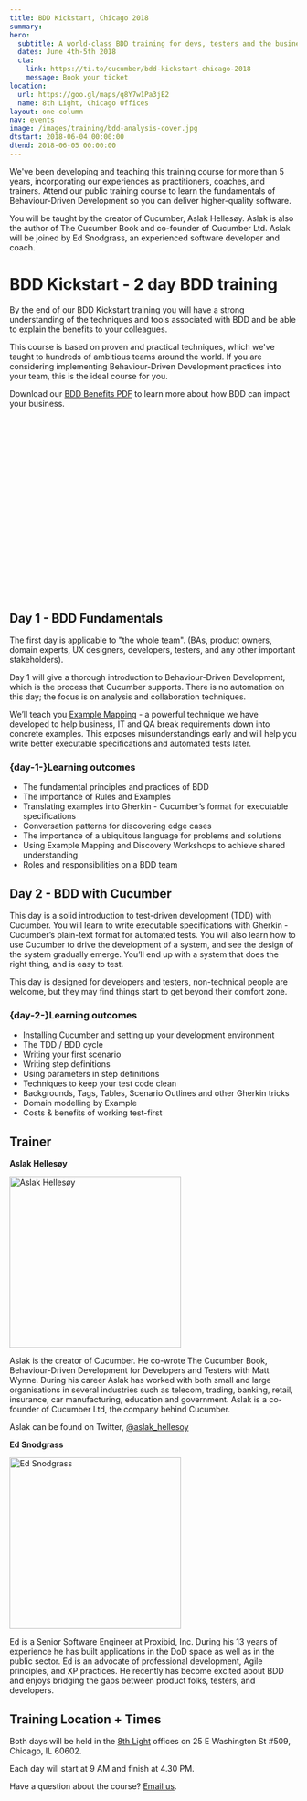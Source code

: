 ```yaml
---
title: BDD Kickstart, Chicago 2018
summary: 
hero:
  subtitle: A world-class BDD training for devs, testers and the business
  dates: June 4th-5th 2018
  cta:
    link: https://ti.to/cucumber/bdd-kickstart-chicago-2018
    message: Book your ticket
location:
  url: https://goo.gl/maps/q8Y7w1Pa3jE2
  name: 8th Light, Chicago Offices
layout: one-column
nav: events
image: /images/training/bdd-analysis-cover.jpg
dtstart: 2018-06-04 00:00:00
dtend: 2018-06-05 00:00:00
---
```


We've been developing and teaching this training course for more than 5 years, incorporating our experiences as practitioners, coaches, and trainers. Attend our public training course to learn the fundamentals of Behaviour-Driven Development so you can deliver higher-quality software.

You will be taught by the creator of Cucumber, Aslak Hellesøy. Aslak is also the author of The Cucumber Book and co-founder of Cucumber Ltd. Aslak will be joined by Ed Snodgrass, an experienced software developer and coach.

# BDD Kickstart - 2 day BDD training

By the end of our BDD Kickstart training you will have a strong understanding of the techniques and tools associated with BDD and be able to explain the benefits to your colleagues. 

This course is based on proven and practical techniques, which we've taught to hundreds of ambitious teams around the world. If you are considering implementing Behaviour-Driven Development practices into your team, this is the ideal course for you. 

Download our [BDD Benefits PDF](https://cucumber.io/bdd-benefits.pdf) to learn more about how BDD can impact your business.

<div class="row"><div class="col-md-6 col-md-offset-3"><script src="//fast.wistia.com/embed/medias/953ry8h08l.jsonp" async></script><script src="//fast.wistia.com/assets/external/E-v1.js" async></script><div class="wistia_responsive_padding" style="padding:56.25% 0 28px 0;position:relative;"><div class="wistia_responsive_wrapper" style="height:100%;left:0;position:absolute;top:0;width:100%;"><div class="wistia_embed wistia_async_953ry8h08l videoFoam=true" style="height:100%;width:100%">&nbsp;</div></div></div></div></div>


## Day 1 - BDD Fundamentals

The first day is applicable to "the whole team".  (BAs, product owners, domain experts, UX designers, developers, testers, and any other important stakeholders).

Day 1 will give a thorough introduction to Behaviour-Driven Development, which is the process that Cucumber supports. There is no automation on this day; the focus is on analysis and collaboration techniques.

We’ll teach you [Example Mapping](https://cucumber.io/blog/2015/12/08/example-mapping-introduction) - a powerful technique we have developed to help business, IT and QA break requirements down into concrete examples. This exposes misunderstandings early and will help you write better executable specifications and automated tests later.

### {day-1-}Learning outcomes

* The fundamental principles and practices of BDD
* The importance of Rules and Examples
* Translating examples into Gherkin - Cucumber’s format for executable specifications
* Conversation patterns for discovering edge cases
* The importance of a ubiquitous language for problems and solutions
* Using Example Mapping and Discovery Workshops to achieve shared understanding
* Roles and responsibilities on a BDD team


## Day 2 - BDD with Cucumber

This day is a solid introduction to test-driven development (TDD) with Cucumber. You will learn to write executable specifications with Gherkin - Cucumber’s plain-text format for automated tests. You will also learn how to use Cucumber to drive the development of a system, and see the design of the system gradually emerge. You’ll end up with a system that does the right thing, and is easy to test.

This day is designed for developers and testers, non-technical people are welcome, but they may find things start to get beyond their comfort zone.

### {day-2-}Learning outcomes
* Installing Cucumber and setting up your development environment
* The TDD / BDD cycle
* Writing your first scenario
* Writing step definitions
* Using parameters in step definitions
* Techniques to keep your test code clean
* Backgrounds, Tags, Tables, Scenario Outlines and other Gherkin tricks
* Domain modelling by Example
* Costs & benefits of working test-first

## Trainer

**Aslak Hellesøy**

<img src="{{ site.url }}/images/headshots/aslak.jpg" alt="Aslak Hellesøy" height="300" width="300">

Aslak is the creator of Cucumber. He co-wrote The Cucumber Book, Behaviour-Driven Development for Developers and Testers with Matt Wynne. During his career Aslak has worked with both small and large organisations in several industries such as telecom, trading, banking, retail, insurance, car manufacturing, education and government. Aslak is a co-founder of Cucumber Ltd, the company behind Cucumber.

Aslak can be found on Twitter, [@aslak_hellesoy](https://twitter.com/aslak_hellesoy)


**Ed Snodgrass**

<img src="{{ site.url }}/images/headshots/ed-snodgrass.jpeg" alt="Ed Snodgrass" height="300" width="300">

Ed is a Senior Software Engineer at Proxibid, Inc. During his 13 years of experience he has built applications in the DoD space as well as in the public sector. Ed is an advocate of professional development, Agile principles, and XP practices. He recently has become excited about BDD and enjoys bridging the gaps between product folks, testers, and developers. 


## Training Location + Times

Both days will be held in the [8th Light](https://8thlight.com) offices on 25 E Washington St #509, Chicago, IL 60602. 

Each day will start at 9 AM and finish at 4.30 PM.


Have a question about the course? <a href="mailto:hello@cucumber.io">Email us</a>. 

<!-- Drip -->
<script type="text/javascript">
  var _dcq = _dcq || [];
  var _dcs = _dcs || {}; 
  _dcs.account = '7849462';
  
  (function() {
    var dc = document.createElement('script');
    dc.type = 'text/javascript'; dc.async = true; 
    dc.src = '//tag.getdrip.com/7849462.js';
    var s = document.getElementsByTagName('script')[0];
    s.parentNode.insertBefore(dc, s);
  })();
</script>
